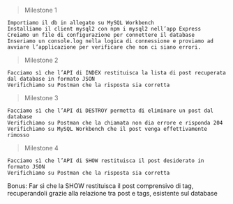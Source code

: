 > Milestone 1

    Importiamo il db in allegato su MySQL Workbench
    Installiamo il client mysql2 con npm i mysql2 nell’app Express
    Creiamo un file di configurazione per connettere il database
    Inseriamo un console.log nella logica di connessione e proviamo ad avviare l’applicazione per verificare che non ci siano errori.


> Milestone 2

    Facciamo sì che l’API di INDEX restituisca la lista di post recuperata dal database in formato JSON
    Verifichiamo su Postman che la risposta sia corretta


> Milestone 3

    Facciamo sì che l’API di DESTROY permetta di eliminare un post dal database
    Verifichiamo su Postman che la chiamata non dia errore e risponda 204
    Verifichiamo su MySQL Workbench che il post venga effettivamente rimosso


> Milestone 4

    Facciamo sì che l’API di SHOW restituisca il post desiderato in formato JSON
    Verifichiamo su Postman che la risposta sia corretta


Bonus:
Far sì che la SHOW restituisca il post comprensivo di tag, recuperandoli grazie alla relazione tra post e tags, esistente sul database